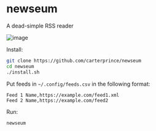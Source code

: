 # newseum

A dead-simple RSS reader

![image](https://github.com/user-attachments/assets/c5761bea-2b7b-47eb-bfa2-ed11aa8f3a32)

Install:

```bash
git clone https://github.com/carterprince/newseum
cd newseum
./install.sh
```

Put feeds in `~/.config/feeds.csv` in the following format:

```csv
Feed 1 Name,https://example.com/feed1.xml
Feed 2 Name,https://example.com/feed2
```

Run:

```
newseum
```

